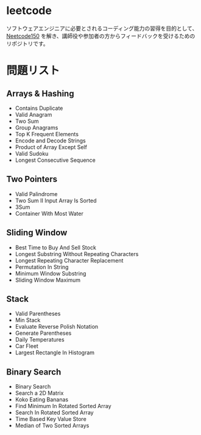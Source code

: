 # leetcode
ソフトウェアエンジニアに必要とされるコーディング能力の習得を目的として、[Neetcode150](https://neetcode.io/practice) を解き、講師役や参加者の方からフィードバックを受けるためのリポジトリです。

# 問題リスト
## Arrays & Hashing
- Contains Duplicate
- Valid Anagram
- Two Sum
- Group Anagrams
- Top K Frequent Elements
- Encode and Decode Strings
- Product of Array Except Self
- Valid Sudoku
- Longest Consecutive Sequence

## Two Pointers
- Valid Palindrome
- Two Sum II Input Array Is Sorted
- 3Sum
- Container With Most Water

## Sliding Window
- Best Time to Buy And Sell Stock
- Longest Substring Without Repeating Characters
- Longest Repeating Character Replacement
- Permutation In String
- Minimum Window Substring
- Sliding Window Maximum

## Stack
- Valid Parentheses
- Min Stack
- Evaluate Reverse Polish Notation
- Generate Parentheses
- Daily Temperatures
- Car Fleet
- Largest Rectangle In Histogram

## Binary Search
- Binary Search
- Search a 2D Matrix
- Koko Eating Bananas
- Find Minimum In Rotated Sorted Array
- Search In Rotated Sorted Array
- Time Based Key Value Store
- Median of Two Sorted Arrays
